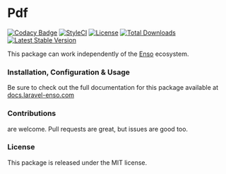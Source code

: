 # Pdf

[![Codacy Badge](https://api.codacy.com/project/badge/Grade/4c084aada0bf4f70bf397338300bfc5d)](https://www.codacy.com/app/laravel-enso/pdf?utm_source=github.com&amp;utm_medium=referral&amp;utm_content=laravel-enso/pdf&amp;utm_campaign=Badge_Grade)
[![StyleCI](https://github.styleci.io/repos/85466970/shield?branch=master)](https://github.styleci.io/repos/85466970)
[![License](https://poser.pugx.org/laravel-enso/pdf/license)](https://packagist.org/packages/laravel-enso/pdf)
[![Total Downloads](https://poser.pugx.org/laravel-enso/pdf/downloads)](https://packagist.org/packages/laravel-enso/pdf)
[![Latest Stable Version](https://poser.pugx.org/laravel-enso/pdf/version)](https://packagist.org/packages/laravel-enso/pdf)

This package can work independently of the [Enso](https://github.com/laravel-enso/Enso) ecosystem.

### Installation, Configuration & Usage

Be sure to check out the full documentation for this package available at [docs.laravel-enso.com](https://docs.laravel-enso.com/backend/pdf.html)

### Contributions

are welcome. Pull requests are great, but issues are good too.

### License

This package is released under the MIT license.
